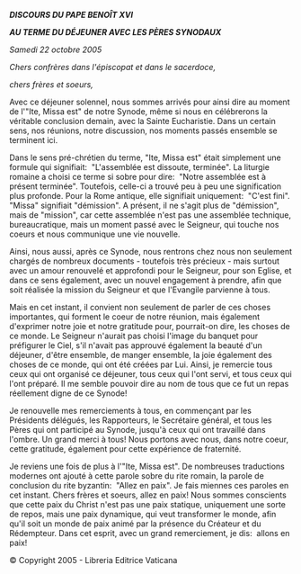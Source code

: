***DISCOURS DU PAPE BENOÎT XVI***

***AU TERME DU DÉJEUNER AVEC LES PÈRES SYNODAUX***

*Samedi 22 octobre 2005*

*Chers confrères dans l'épiscopat et dans le sacerdoce,*

*chers frères et soeurs,*

Avec ce déjeuner solennel, nous sommes arrivés pour ainsi dire au moment de l'"Ite, Missa est" de notre Synode, même si nous en célébrerons la véritable conclusion demain, avec la Sainte Eucharistie. Dans un certain sens, nos réunions, notre discussion, nos moments passés ensemble se terminent ici.

Dans le sens pré-chrétien du terme, "Ite, Missa est" était simplement une formule qui signifiait:  "L'assemblée est dissoute, terminée". La liturgie romaine a choisi ce terme si sobre pour dire:  "Notre assemblée est à présent terminée". Toutefois, celle-ci a trouvé peu à peu une signification plus profonde. Pour la Rome antique, elle signifiait uniquement:  "C'est fini". "Missa" signifiait "démission". A présent, il ne s'agit plus de "démission", mais de "mission", car cette assemblée n'est pas une assemblée technique, bureaucratique, mais un moment passé avec le Seigneur, qui touche nos coeurs et nous communique une vie nouvelle.

Ainsi, nous aussi, après ce Synode, nous rentrons chez nous non seulement chargés de nombreux documents - toutefois très précieux - mais surtout avec un amour renouvelé et approfondi pour le Seigneur, pour son Eglise, et dans ce sens également, avec un nouvel engagement à prendre, afin que soit réalisée la mission du Seigneur et que l'Evangile parvienne à tous.

Mais en cet instant, il convient non seulement de parler de ces choses importantes, qui forment le coeur de notre réunion, mais également d'exprimer notre joie et notre gratitude pour, pourrait-on dire, les choses de ce monde. Le Seigneur n'aurait pas choisi l'image du banquet pour préfigurer le Ciel, s'il n'avait pas approuvé également la beauté d'un déjeuner, d'être ensemble, de manger ensemble, la joie également des choses de ce monde, qui ont été créées par Lui. Ainsi, je remercie tous ceux qui ont organisé ce déjeuner, tous ceux qui l'ont servi, et tous ceux qui l'ont préparé. Il me semble pouvoir dire au nom de tous que ce fut un repas réellement digne de ce Synode!

Je renouvelle mes remerciements à tous, en commençant par les Présidents délégués, les Rapporteurs, le Secrétaire général, et tous les Pères qui ont participé au Synode, jusqu'à ceux qui ont travaillé dans l'ombre. Un grand merci à tous! Nous portons avec nous, dans notre coeur, cette gratitude, également pour cette expérience de fraternité.

Je reviens une fois de plus à l'"Ite, Missa est". De nombreuses traductions modernes ont ajouté à cette parole sobre du rite romain, la parole de conclusion du rite byzantin:  "Allez en paix". Je fais miennes ces paroles en cet instant. Chers frères et soeurs, allez en paix! Nous sommes conscients que cette paix du Christ n'est pas une paix statique, uniquement une sorte de repos, mais une paix dynamique, qui veut transformer le monde, afin qu'il soit un monde de paix animé par la présence du Créateur et du Rédempteur. Dans cet esprit, avec un grand remerciement, je dis:  allons en paix!

© Copyright 2005 - Libreria Editrice Vaticana